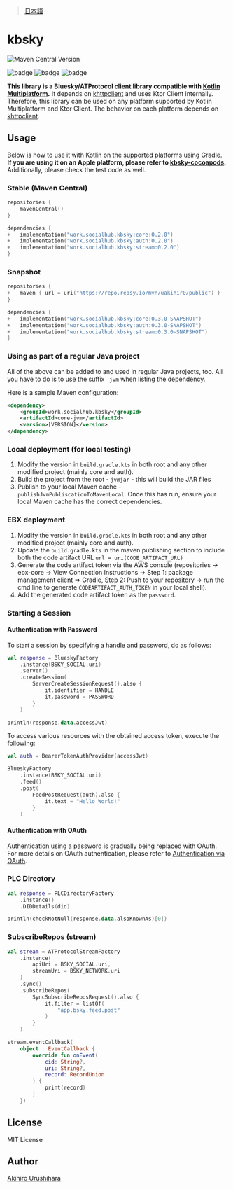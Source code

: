 > [日本語](./docs/README_ja.md)

# kbsky

<!-- ![Maven metadata URL](https://img.shields.io/maven-metadata/v?metadataUrl=https%3A%2F%2Frepo.repsy.io%2Fmvn%2Fuakihir0%2Fpublic%2Fwork%2Fsocialhub%2Fkbsky%2Fcore%2Fmaven-metadata.xml) -->
![Maven Central Version](https://img.shields.io/maven-central/v/work.socialhub.kbsky/all)

![badge][badge-jvm]
![badge][badge-ios]
![badge][badge-mac]

**This library is a Bluesky/ATProtocol client library compatible
with [Kotlin Multiplatform](https://kotlinlang.org/docs/multiplatform.html).**
It depends on [khttpclient] and uses Ktor Client internally. Therefore, this library can be used on any platform
supported by Kotlin Multiplatform and Ktor Client. The behavior on each platform depends on [khttpclient].

## Usage

Below is how to use it with Kotlin on the supported platforms using Gradle.  
**If you are using it on an Apple platform, please refer
to [kbsky-cocoapods](https://github.com/uakihir0/kbsky-cocoapods).**  
Additionally, please check the test code as well.

### Stable (Maven Central)

```kotlin:build.gradle.kts
repositories {
    mavenCentral()
}

dependencies {
+   implementation("work.socialhub.kbsky:core:0.2.0")
+   implementation("work.socialhub.kbsky:auth:0.2.0")
+   implementation("work.socialhub.kbsky:stream:0.2.0")
}
```

### Snapshot

```kotlin:build.gradle.kts
repositories {
+   maven { url = uri("https://repo.repsy.io/mvn/uakihir0/public") }
}

dependencies {
+   implementation("work.socialhub.kbsky:core:0.3.0-SNAPSHOT")
+   implementation("work.socialhub.kbsky:auth:0.3.0-SNAPSHOT")
+   implementation("work.socialhub.kbsky:stream:0.3.0-SNAPSHOT")
}
```

### Using as part of a regular Java project

All of the above can be added to and used in regular Java projects, too. All you have to do is to use the suffix `-jvm` when listing the dependency.

Here is a sample Maven configuration:

```xml
<dependency>
    <groupId>work.socialhub.kbsky</groupId>
    <artifactId>core-jvm</artifactId>
    <version>[VERSION]</version>
</dependency>
```

### Local deployment (for local testing)
1. Modify the version in `build.gradle.kts` in both root and any other modified project (mainly
   core and auth).
2. Build the project from the root - `jvmjar` - this will build the JAR files
3. Publish to your local Maven cache -  `publishJvmPubliscationToMavenLocal`. Once this has run, 
   ensure your local Maven cache has the correct dependencies.

### EBX deployment
1. Modify the version in `build.gradle.kts` in both root and any other modified project (mainly 
   core and auth).
2. Update the `build.gradle.kts` in the maven publishing section to include both the code artifact 
   URL `url = uri(CODE_ARTIFACT_URL)`
3. Generate the code artifact token via the AWS console (repositories -> ebx-core -> View 
   Connection Instructions -> Step 1: package management client => Gradle, Step 2: Push to your 
   repository -> run the cmd line to generate `CODEARTIFACT_AUTH_TOKEN` in your local shell).
4. Add the generated code artifact token as the `password`.

### Starting a Session

#### Authentication with Password

To start a session by specifying a handle and password, do as follows:

```kotlin
val response = BlueskyFactory
    .instance(BSKY_SOCIAL.uri)
    .server()
    .createSession(
        ServerCreateSessionRequest().also {
            it.identifier = HANDLE
            it.password = PASSWORD
        }
    )

println(response.data.accessJwt)
```

To access various resources with the obtained access token, execute the following:

```kotlin
val auth = BearerTokenAuthProvider(accessJwt)

BlueskyFactory
    .instance(BSKY_SOCIAL.uri)
    .feed()
    .post(
        FeedPostRequest(auth).also {
            it.text = "Hello World!"
        }
    )
```

#### Authentication with OAuth

Authentication using a password is gradually being replaced with OAuth. For more details on OAuth authentication, please
refer to [Authentication via OAuth](./docs/OAUTH.md).

### PLC Directory

```kotlin
val response = PLCDirectoryFactory
    .instance()
    .DIDDetails(did)

println(checkNotNull(response.data.alsoKnownAs)[0])
```

### SubscribeRepos (stream)

```kotlin
val stream = ATProtocolStreamFactory
    .instance(
        apiUri = BSKY_SOCIAL.uri,
        streamUri = BSKY_NETWORK.uri
    )
    .sync()
    .subscribeRepos(
        SyncSubscribeReposRequest().also {
            it.filter = listOf(
                "app.bsky.feed.post"
            )
        }
    )

stream.eventCallback(
    object : EventCallback {
        override fun onEvent(
            cid: String?,
            uri: String?,
            record: RecordUnion
        ) {
            print(record)
        }
    })
```

## License

MIT License

## Author

[Akihiro Urushihara](https://github.com/uakihir0)

[khttpclient]: https://github.com/uakihir0/khttpclient

[badge-android]: http://img.shields.io/badge/-android-6EDB8D.svg

[badge-android-native]: http://img.shields.io/badge/support-[AndroidNative]-6EDB8D.svg

[badge-wearos]: http://img.shields.io/badge/-wearos-8ECDA0.svg

[badge-jvm]: http://img.shields.io/badge/-jvm-DB413D.svg

[badge-js]: http://img.shields.io/badge/-js-F8DB5D.svg

[badge-js-ir]: https://img.shields.io/badge/support-[IR]-AAC4E0.svg

[badge-nodejs]: https://img.shields.io/badge/-nodejs-68a063.svg

[badge-linux]: http://img.shields.io/badge/-linux-2D3F6C.svg

[badge-windows]: http://img.shields.io/badge/-windows-4D76CD.svg

[badge-wasm]: https://img.shields.io/badge/-wasm-624FE8.svg

[badge-apple-silicon]: http://img.shields.io/badge/support-[AppleSilicon]-43BBFF.svg

[badge-ios]: http://img.shields.io/badge/-ios-CDCDCD.svg

[badge-mac]: http://img.shields.io/badge/-macos-111111.svg

[badge-watchos]: http://img.shields.io/badge/-watchos-C0C0C0.svg

[badge-tvos]: http://img.shields.io/badge/-tvos-808080.svg
